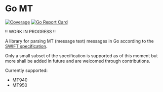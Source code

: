 <!--
 Copyright (c) 2021 dennis
 
 This software is released under the MIT License.
 https://opensource.org/licenses/MIT
-->

Go MT
=====

[![Coverage](https://coveralls.io/repos/github/DennisVis/mt/badge.svg?branch=main)](https://coveralls.io/github/DennisVis/mt?branch=main)
[![Go Report Card](https://goreportcard.com/badge/github.com/DennisVis/mt)](https://goreportcard.com/report/github.com/DennisVis/mt)

!! WORK IN PROGRESS !!

A library for parsing MT (message text) messages in Go according to the 
[SWIFT specification](https://www2.swift.com/knowledgecentre/products/Standards%20MT).

Only a small subset of the specification is supported as of this moment but more shall be added in future and are 
welcomed through contributions.

Currently supported:

- MT940
- MT950

